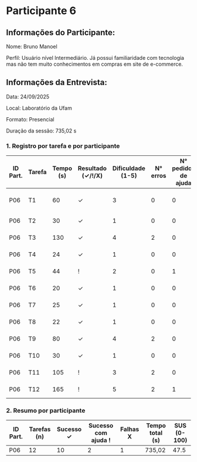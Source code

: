 # Participante 6

## Informações do Participante:
Nome: Bruno Manoel

Perfil: Usuário nível Intermediário. Já possui familiaridade com tecnologia mas não tem muito conhecimentos em compras em site de e-commerce. 

## Informações da Entrevista: 
Data: 24/09/2025

Local: Laboratório da Ufam

Formato: Presencial 

Duração da sessão: 735,02 s

### 1. Registro por tarefa e por participante
| ID Part. | Tarefa | Tempo (s) | Resultado (✓/!/X) | Dificuldade (1-5) | N° erros | N° pedidos de ajuda | Observações                     |
|----------|--------|-----------|--------------------|-------------------|----------|---------------------|---------------------------------|
| P06      | T1     | 60        | ✓                  | 3                 | 0        | 0                   | Com dificuldade - não entendeu  |
| P06      | T2     | 30        | ✓                  | 1                 | 0        | 0                   | Não precisou de ajuda           |
| P06      | T3     | 130       | ✓                  | 4                 | 2        | 0                   | Acha que aplicou                |
| P06      | T4     | 24        | ✓                  | 1                 | 0        | 0                   | Acha que favoritou              |
| P06      | T5     | 44        | !                  | 2                 | 0        | 1                   | Com dificuldade                 |
| P06      | T6     | 20        | ✓                  | 1                 | 0        | 0                   | Realizou com dificuldades       |
| P06      | T7     | 25        | ✓                  | 1                 | 0        | 0                   | Não teve dificuldade            |
| P06      | T8     | 22        | ✓                  | 1                 | 0        | 0                   | Não teve dificuldade            |
| P06      | T9     | 80        | ✓                  | 4                 | 2        | 0                   | Não precisou de ajuda           |
| P06      | T10    | 30        | ✓                  | 1                 | 0        | 0                   | Não precisou de ajuda           |
| P06      | T11    | 105       | !                  | 3                 | 2        | 0                   | Realizou com dificuldades       |
| P06      | T12    | 165       | !                  | 5                 | 2        | 1                   | Com dificuldade                 |
### 2. Resumo por participante
| ID Part. | Tarefas (n) | Sucesso ✓ | Sucesso com ajuda ! | Falhas X | Tempo total (s) | SUS (0-100) |
|----------|-------------|-----------|---------------------|----------|-----------------|-------------|
| P06      | 12          | 10         | 2                   | 1        | 735,02            | 47.5        |
